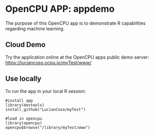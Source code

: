 OpenCPU APP: appdemo
====================
  
The purpose of this OpenCPU app is to demonstrate R capabilities regarding machine learning.

Cloud Demo
----------

Try the application online at the OpenCPU apps public demo server: https://luciancoso.ocpu.io/myTest/www/

Use locally
-----------

To run the app in your local R session:

    #install app
    library(devtools)
    install_github("LucianCoso/myTest")
    
    #load in opencpu
    library(opencpu)
    opencpu$browse("/library/myTest/www")
